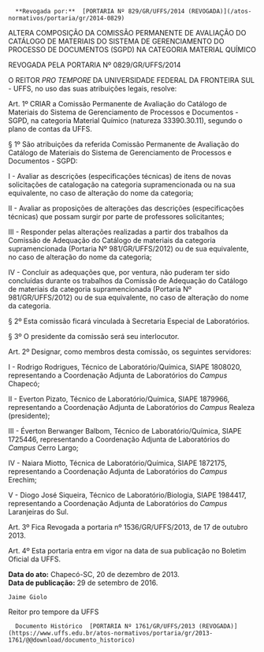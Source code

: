       **Revogada por:**  [PORTARIA Nº 829/GR/UFFS/2014 (REVOGADA)](/atos-normativos/portaria/gr/2014-0829) 

   ALTERA COMPOSIÇÃO DA COMISSÃO PERMANENTE DE AVALIAÇÃO DO CATÁLOGO DE MATERIAIS DO SISTEMA DE GERENCIAMENTO DO PROCESSO DE DOCUMENTOS (SGPD) NA CATEGORIA MATERIAL QUÍMICO  

REVOGADA PELA PORTARIA Nº 0829/GR/UFFS/2014

 O REITOR *PRO TEMPORE* DA UNIVERSIDADE FEDERAL DA FRONTEIRA SUL - UFFS, no uso das suas atribuições legais, resolve:

 Art. 1º CRIAR a Comissão Permanente de Avaliação do Catálogo de Materiais do Sistema de Gerenciamento de Processos e Documentos - SGPD, na categoria Material Químico (natureza 33390.30.11), segundo o plano de contas da UFFS.

 § 1º São atribuições da referida Comissão Permanente de Avaliação do Catálogo de Materiais do Sistema de Gerenciamento de Processos e Documentos - SGPD:

 I - Avaliar as descrições (especificações técnicas) de itens de novas solicitações de catalogação na categoria supramencionada ou na sua equivalente, no caso de alteração do nome da categoria;

 II - Avaliar as proposições de alterações das descrições (especificações técnicas) que possam surgir por parte de professores solicitantes;

 III - Responder pelas alterações realizadas a partir dos trabalhos da Comissão de Adequação do Catálogo de materiais da categoria supramencionada (Portaria Nº 981/GR/UFFS/2012) ou de sua equivalente, no caso de alteração do nome da categoria;

 IV - Concluir as adequações que, por ventura, não puderam ter sido concluídas durante os trabalhos da Comissão de Adequação do Catálogo de materiais da categoria supramencionada (Portaria Nº 981/GR/UFFS/2012) ou de sua equivalente, no caso de alteração do nome da categoria.

 § 2º Esta comissão ficará vinculada à Secretaria Especial de Laboratórios.

 § 3º O presidente da comissão será seu interlocutor.

 Art. 2º Designar, como membros desta comissão, os seguintes servidores:

 I - Rodrigo Rodrigues, Técnico de Laboratório/Química, SIAPE 1808020, representando a Coordenação Adjunta de Laboratórios do *Campus* Chapecó;

 II - Everton Pizato, Técnico de Laboratório/Química, SIAPE 1879966, representando a Coordenação Adjunta de Laboratórios do *Campus* Realeza (presidente);

 III - Éverton Berwanger Balbom, Técnico de Laboratório/Química, SIAPE 1725446, representando a Coordenação Adjunta de Laboratórios do *Campus* Cerro Largo;

 IV - Naiara Miotto, Técnica de Laboratório/Química, SIAPE 1872175, representando a Coordenação Adjunta de Laboratórios do *Campus* Erechim;

 V - Diogo José Siqueira, Técnico de Laboratório/Biologia, SIAPE 1984417, representando a Coordenação Adjunta de Laboratórios do *Campus* Laranjeiras do Sul.

 Art. 3º Fica Revogada a portaria nº 1536/GR/UFFS/2013, de 17 de outubro 2013.

 Art. 4º Esta portaria entra em vigor na data de sua publicação no Boletim Oficial da UFFS.

  

   **Data do ato:** Chapecó-SC, 20 de dezembro de 2013.   
 **Data de publicação:**  29 de setembro de 2016. 

    Jaime Giolo   
 Reitor pro tempore da UFFS 

      Documento Histórico  [PORTARIA Nº 1761/GR/UFFS/2013 (REVOGADA)](https://www.uffs.edu.br/atos-normativos/portaria/gr/2013-1761/@@download/documento_historico)     
      
